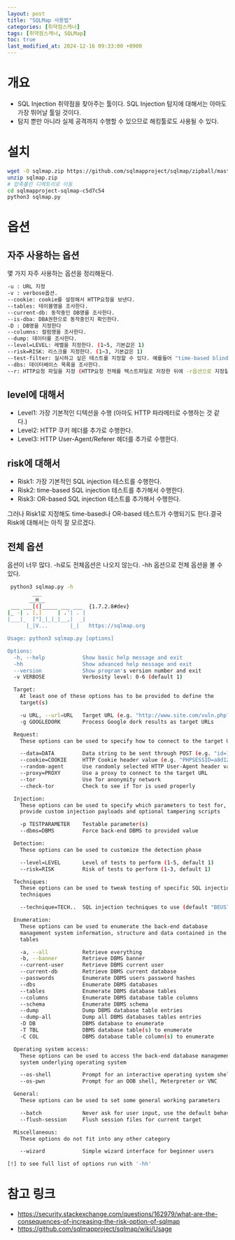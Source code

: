 ```yaml
---
layout: post
title: "SQLMap 사용법"
categories: [취약점스캐너]
tags: [취약점스캐너, SQLMap]
toc: true
last_modified_at: 2024-12-16 09:33:00 +0900
---
```


# 개요
- SQL Injection 취약점을 찾아주는 툴이다. SQL Injection 탐지에 대해서는 아마도 가장 뛰어날 툴일 것이다. 
- 탐지 뿐만 아니라 실제 공격까지 수행할 수 있으므로 해킹툴로도 사용될 수 있다. 

# 설치
```sh
wget -O sqlmap.zip https://github.com/sqlmapproject/sqlmap/zipball/master
unzip sqlmap.zip
# 압축풀린 디렉토리로 이동 
cd sqlmapproject-sqlmap-c5d7c54
python3 sqlmap.py 
```

# 옵션 
## 자주 사용하는 옵션
몇 가지 자주 사용하는 옵션을 정리해둔다. 

```sh
-u : URL 지정
-v : verbose옵션. 
--cookie: cookie를 설정해서 HTTP요청을 보낸다. 
--tables: 테이블명을 조사한다. 
--current-db: 동작중인 DB명를 조사한다. 
--is-dba: DBA권한으로 동작중인지 확인한다. 
-D : DB명을 지정한다
--columns: 컬럼명을 조사한다.
--dump: 데이터를 조사한다. 
--level=LEVEL: 레벨을 지정한다. (1~5, 기본값은 1)
--risk=RISK: 리스크를 지정한다. (1~3, 기본값은 1)
--test-filter: 실시하고 싶은 테스트를 지정할 수 있다. 예를들어 "time-based blind"로 값을 줄 수 있다. 
--dbs: 데이터베이스 목록을 조사한다. 
--r: HTTP요청 파일을 지정 (HTTP요청 전체를 텍스트파일로 저장한 뒤에 -r옵션으로 지정할 수 있다. 해당 요청을 베이스로 테스트해준다.)
```

## level에 대해서
- Level1: 가장 기본적인 디텍션을 수행 (아마도 HTTP 파라메터로 수행하는 것 같다.)
- Level2: HTTP 쿠키 헤더를 추가로 수행한다. 
- Level3: HTTP User-Agent/Referer 헤더를 추가로 수행한다. 

## risk에 대해서 
- Risk1: 가장 기본적인 SQL injection 테스트를 수행한다. 
- Risk2: time-based SQL injection 테스트를 추가해서 수행한다. 
- Risk3: OR-based SQL injection 테스트를 추가해서 수행한다. 

그러나 Risk1로 지정해도 time-based나 OR-based 테스트가 수행되기도 한다.결국 Risk에 대해서는 아직 잘 모르겠다. 

## 전체 옵션
옵션이 너무 많다. -h로도 전체옵션은 나오지 않는다. -hh 옵션으로 전체 옵션을 볼 수 있다. 

```sh
 python3 sqlmap.py -h
        ___
       __H__
 ___ ___[(]_____ ___ ___  {1.7.2.8#dev}
|_ -| . [,]     | .'| . |
|___|_  ["]_|_|_|__,|  _|
      |_|V...       |_|   https://sqlmap.org

Usage: python3 sqlmap.py [options]

Options:
  -h, --help            Show basic help message and exit
  -hh                   Show advanced help message and exit
  --version             Show program's version number and exit
  -v VERBOSE            Verbosity level: 0-6 (default 1)

  Target:
    At least one of these options has to be provided to define the
    target(s)

    -u URL, --url=URL   Target URL (e.g. "http://www.site.com/vuln.php?id=1")
    -g GOOGLEDORK       Process Google dork results as target URLs

  Request:
    These options can be used to specify how to connect to the target URL

    --data=DATA         Data string to be sent through POST (e.g. "id=1")
    --cookie=COOKIE     HTTP Cookie header value (e.g. "PHPSESSID=a8d127e..")
    --random-agent      Use randomly selected HTTP User-Agent header value
    --proxy=PROXY       Use a proxy to connect to the target URL
    --tor               Use Tor anonymity network
    --check-tor         Check to see if Tor is used properly

  Injection:
    These options can be used to specify which parameters to test for,
    provide custom injection payloads and optional tampering scripts

    -p TESTPARAMETER    Testable parameter(s)
    --dbms=DBMS         Force back-end DBMS to provided value

  Detection:
    These options can be used to customize the detection phase

    --level=LEVEL       Level of tests to perform (1-5, default 1)
    --risk=RISK         Risk of tests to perform (1-3, default 1)

  Techniques:
    These options can be used to tweak testing of specific SQL injection
    techniques

    --technique=TECH..  SQL injection techniques to use (default "BEUSTQ")

  Enumeration:
    These options can be used to enumerate the back-end database
    management system information, structure and data contained in the
    tables

    -a, --all           Retrieve everything
    -b, --banner        Retrieve DBMS banner
    --current-user      Retrieve DBMS current user
    --current-db        Retrieve DBMS current database
    --passwords         Enumerate DBMS users password hashes
    --dbs               Enumerate DBMS databases
    --tables            Enumerate DBMS database tables
    --columns           Enumerate DBMS database table columns
    --schema            Enumerate DBMS schema
    --dump              Dump DBMS database table entries
    --dump-all          Dump all DBMS databases tables entries
    -D DB               DBMS database to enumerate
    -T TBL              DBMS database table(s) to enumerate
    -C COL              DBMS database table column(s) to enumerate

  Operating system access:
    These options can be used to access the back-end database management
    system underlying operating system

    --os-shell          Prompt for an interactive operating system shell
    --os-pwn            Prompt for an OOB shell, Meterpreter or VNC

  General:
    These options can be used to set some general working parameters

    --batch             Never ask for user input, use the default behavior
    --flush-session     Flush session files for current target

  Miscellaneous:
    These options do not fit into any other category

    --wizard            Simple wizard interface for beginner users

[!] to see full list of options run with '-hh'

```

# 참고 링크 
- https://security.stackexchange.com/questions/162979/what-are-the-consequences-of-increasing-the-risk-option-of-sqlmap
- https://github.com/sqlmapproject/sqlmap/wiki/Usage
